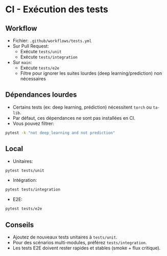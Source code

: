 # CI - Exécution des tests

## Workflow

- Fichier: `.github/workflows/tests.yml`
- Sur Pull Request:
  - Exécute `tests/unit`
  - Exécute `tests/integration`
- Sur `main`:
  - Exécute `tests/e2e`
  - Filtre pour ignorer les suites lourdes (deep learning/prediction) non nécessaires

## Dépendances lourdes

- Certains tests (ex: deep learning, prédiction) nécessitent `torch` ou `ta-lib`.
- Par défaut, ces dépendances ne sont pas installées en CI.
- Vous pouvez filtrer:

```bash
pytest -k "not deep_learning and not prediction"
```

## Local

- Unitaires:
```bash
pytest tests/unit
```
- Intégration:
```bash
pytest tests/integration
```
- E2E:
```bash
pytest tests/e2e
```

## Conseils

- Ajoutez de nouveaux tests unitaires à `tests/unit`.
- Pour des scénarios multi-modules, préférez `tests/integration`.
- Les tests E2E doivent rester rapides et stables (smoke + flux critique).